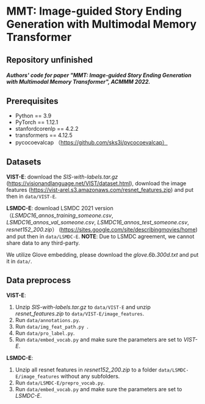 # MMT: Image-guided Story Ending Generation with Multimodal Memory Transformer

## __Repository unfinished__

##### Authors' code for paper "MMT: Image-guided Story Ending Generation with Multimodal Memory Transformer", ACMMM 2022.

## Prerequisites

- Python == 3.9
- PyTorch == 1.12.1
- stanfordcorenlp == 4.2.2
- transformers == 4.12.5
- pycocoevalcap （https://github.com/sks3i/pycocoevalcap）

## Datasets
__VIST-E__: download the *SIS-with-labels.tar.gz* (https://visionandlanguage.net/VIST/dataset.html),  download the image features (https://vist-arel.s3.amazonaws.com/resnet_features.zip) and put then in `data/VIST-E`. 

__LSMDC-E__: download LSMDC 2021 version （*LSMDC16_annos_training_someone.csv*, *LSMDC16_annos_val_someone.csv*, *LSMDC16_annos_test_someone.csv*, *resnet152_200.zip*） (https://sites.google.com/site/describingmovies/home) and put then in `data/LSMDC-E`. __NOTE__: Due to LSMDC agreement, we cannot share data to any third-party.

We utilize Glove embedding, please download the *glove.6b.300d.txt* and put it in `data/`.

## Data preprocess

__VIST-E__:
1. Unzip *SIS-with-labels.tar.gz* to `data/VIST-E` and unzip *resnet_features.zip* to `data/VIST-E/image_features`.
2. Run `data/annotations.py`.
3. Run `data/img_feat_path.py `.
4. Run `data/pro_label.py`.
5. Run `data/embed_vocab.py` and make sure the parameters are set to *VIST-E*.

__LSMDC-E__:
1. Unzip all resnet features in *resnet152_200.zip* to a folder `data/LSMDC-E/image_features` without any subfolders.
2. Run `data/LSMDC-E/prepro_vocab.py`.
3. Run `data/embed_vocab.py` and make sure the parameters are set to *LSMDC-E*.

